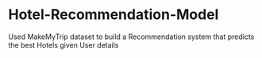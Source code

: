 # Hotel-Recommendation-Model
Used MakeMyTrip dataset to build a Recommendation system that predicts the best Hotels given User details
